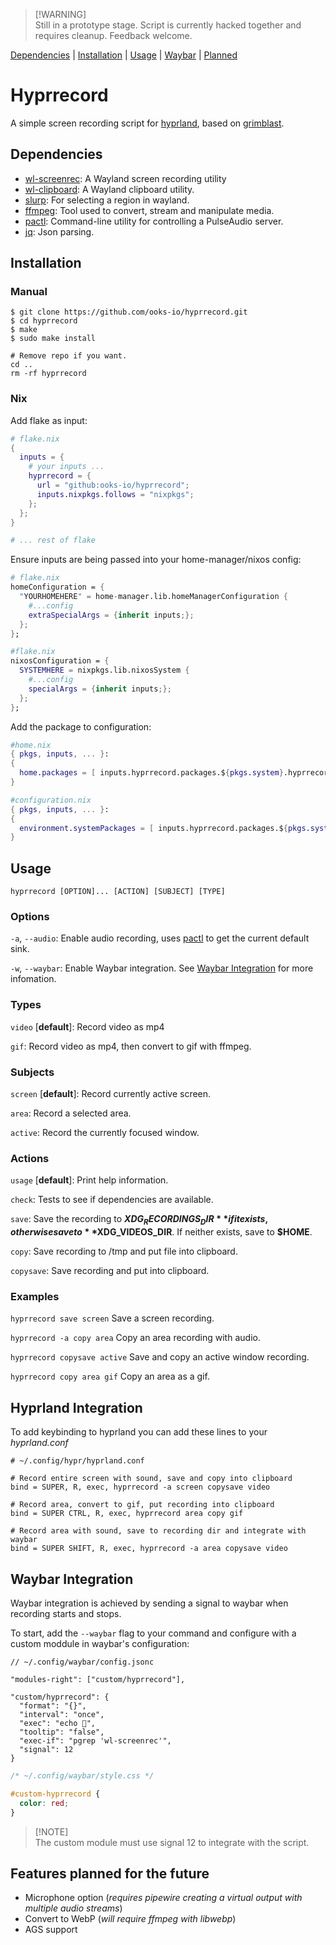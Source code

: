 > [!WARNING]\
> Still in a prototype stage. Script is currently hacked together and requires
> cleanup. Feedback welcome.

[Dependencies](#dependencies) | [Installation](#installation) | [Usage](#usage)
| [Waybar](#waybar-integration) | [Planned](#features-planned-for-the-future)

# Hyprrecord

A simple screen recording script for
[hyprland](https://github.com/hyprwm/hyprland), based on
[grimblast](https://github.com/hyprwm/contrib/tree/main/grimblast).

## Dependencies

- [wl-screenrec](https://github.com/russelltg/wl-screenrec): A Wayland screen
  recording utility
- [wl-clipboard](https://github.com/bugaevc/wl-clipboard): A Wayland clipboard
  utility.
- [slurp](https://github.com/emersion/slurp): For selecting a region in wayland.
- [ffmpeg](https://ffmpeg.org/): Tool used to convert, stream and manipulate
  media.
- [pactl](https://manpages.ubuntu.com/manpages/jammy/en/man1/pactl.1.html):
  Command-line utility for controlling a PulseAudio server.
- [jq](https://github.com/jqlang/jq): Json parsing.

## Installation

### Manual

```shell
$ git clone https://github.com/ooks-io/hyprrecord.git
$ cd hyprrecord
$ make
$ sudo make install

# Remove repo if you want.
cd ..
rm -rf hyprrecord
```

### Nix

Add flake as input:

```nix
# flake.nix
{
  inputs = {
    # your inputs ...
    hyprrecord = {
      url = "github:ooks-io/hyprrecord";
      inputs.nixpkgs.follows = "nixpkgs";
    };
  };
}

# ... rest of flake
```

Ensure inputs are being passed into your home-manager/nixos config:

```nix
# flake.nix
homeConfiguration = {
  "YOURHOMEHERE" = home-manager.lib.homeManagerConfiguration {
    #...config
    extraSpecialArgs = {inherit inputs;};
  };
};
```

```nix
#flake.nix
nixosConfiguration = {
  SYSTEMHERE = nixpkgs.lib.nixosSystem {
    #...config
    specialArgs = {inherit inputs;};
  };
};
```

Add the package to configuration:

```nix
#home.nix
{ pkgs, inputs, ... }:
{
  home.packages = [ inputs.hyprrecord.packages.${pkgs.system}.hyprrecord ];
}
```

```nix
#configuration.nix
{ pkgs, inputs, ... }:
{
  environment.systemPackages = [ inputs.hyprrecord.packages.${pkgs.system}.hyprrecord ];
}
```

## Usage

`hyprrecord [OPTION]... [ACTION] [SUBJECT] [TYPE]`

### Options

`-a`, `--audio`: Enable audio recording, uses
[pactl](https://manpages.ubuntu.com/manpages/jammy/en/man1/pactl.1.html) to get
the current default sink.

`-w`, `--waybar`: Enable Waybar integration. See
[Waybar Integration](#waybar-integration) for more infomation.

### Types

`video` [**default**]: Record video as mp4

`gif`: Record video as mp4, then convert to gif with ffmpeg.

### Subjects

`screen` [**default**]: Record currently active screen.

`area`: Record a selected area.

`active`: Record the currently focused window.

### Actions

`usage` [**default**]: Print help information.

`check`: Tests to see if dependencies are available.

`save`: Save the recording to **$XDG_RECORDINGS_DIR** if it exists, otherwise
save to **$XDG_VIDEOS_DIR**. If neither exists, save to **$HOME**.

`copy`: Save recording to /tmp and put file into clipboard.

`copysave`: Save recording and put into clipboard.

### Examples

`hyprrecord save screen` Save a screen recording.

`hyprrecord -a copy area` Copy an area recording with audio.

`hyprrecord copysave active` Save and copy an active window recording.

`hyprrecord copy area gif` Copy an area as a gif.

## Hyprland Integration

To add keybinding to hyprland you can add these lines to your _hyprland.conf_

```config
# ~/.config/hypr/hyprland.conf

# Record entire screen with sound, save and copy into clipboard
bind = SUPER, R, exec, hyprrecord -a screen copysave video

# Record area, convert to gif, put recording into clipboard
bind = SUPER CTRL, R, exec, hyprrecord area copy gif

# Record area with sound, save to recording dir and integrate with waybar  
bind = SUPER SHIFT, R, exec, hyprrecord -a area copysave video
```

## Waybar Integration

Waybar integration is achieved by sending a signal to waybar when recording
starts and stops.

To start, add the `--waybar` flag to your command and configure with a custom
moddule in waybar's configuration:

```jsonc
// ~/.config/waybar/config.jsonc

"modules-right": ["custom/hyprrecord"],

"custom/hyprrecord": {
  "format": "{}",
  "interval": "once",
  "exec": "echo ",
  "tooltip": "false",
  "exec-if": "pgrep 'wl-screenrec'",
  "signal": 12
}
```

```css
/* ~/.config/waybar/style.css */

#custom-hyprrecord {
  color: red;
}
```

> [!NOTE]\
> The custom module must use signal 12 to integrate with the script.

## Features planned for the future

- Microphone option (_requires pipewire creating a virtual output with multiple
  audio streams_)
- Convert to WebP (_will require ffmpeg with libwebp_)
- AGS support
